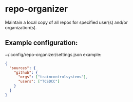 # repo-organizer
Maintain a local copy of all repos for specified user(s) and/or organization(s).

## Example configuration:
~/.config/repo-organizer/settings.json example:
```json
{
  "sources": {
    "github": {
	  "orgs": ["traincontrolsystems"],
	  "users": ["TCSDCC"]
    }
  }
}
```